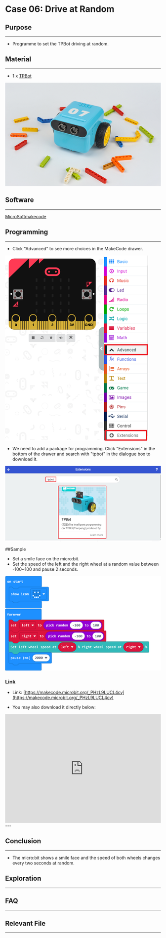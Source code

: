 # Case 06: Drive at Random

## Purpose
---
- Programme to set the TPBot driving at random. 

## Material
---

- 1 x [TPBot](https://item.taobao.com/item.htm?spm=a1z10.5-c-s.w4002-18602834185.41.68d15ccfBFHNPy&id=618758535761)



![](./images/TPBot_tianpeng_case_01_01.png)





## Software
---
[MicroSoftmakecode](https://makecode.microbit.org/#)


## Programming
---


- Click "Advanced" to see more choices in the MakeCode drawer. 

![](./images/TPBot_tianpeng_case_01_02.png)

- We need to add a package for programming. Click "Extensions" in the bottom of the drawer and search with "tpbot" in the dialogue box to download it.  

![](./images/TPBot_tianpeng_case_01_03.png)

##Sample
- Set a smile face on the micro:bit. 
- Set the speed of the left and the right wheel at a random value between -100~100 and pause 2 seconds.

![](./images/TPBot_tianpeng_case_06_04.png)

### Link
- Link: [https://makecode.microbit.org/_PHzL9LUCL4cv](https://makecode.microbit.org/_PHzL9LUCL4cv)

- You may also download it directly below:

<div style="position:relative;height:0;padding-bottom:70%;overflow:hidden;"><iframe style="position:absolute;top:0;left:0;width:100%;height:100%;" src="https://makecode.microbit.org/#pub:_PHzL9LUCL4cv" frameborder="0" sandbox="allow-popups allow-forms allow-scripts allow-same-origin"></iframe></div>  
---

## Conclusion
---

- The micro:bit shows a smile face and the speed of both wheels changes every two seconds at random.

## Exploration

---


## FAQ

---


## Relevant File

---

